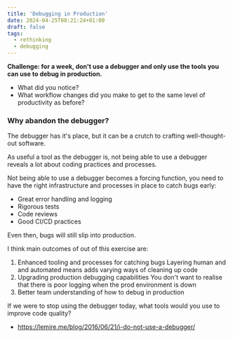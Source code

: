 ```yaml
---
title: 'Debugging in Production'
date: 2024-04-25T08:21:24+01:00
draft: false
tags:
  - rethinking
  - debugging
---
```


**Challenge: for a week, don't use a debugger and only use the tools you can use to debug in production.**

- What did you notice?
- What workflow changes did you make to get to the same level of productivity as before?

### Why abandon the debugger?

The debugger has it's place, but it can be a crutch to crafting well-thought-out software.

As useful a tool as the debugger is, not being able to use a debugger reveals a lot about coding practices and processes.

Not being able to use a debugger becomes a forcing function, you need to have the right infrastructure and processes in place to catch bugs early:

- Great error handling and logging
- Rigorous tests
- Code reviews
- Good CI/CD practices

Even then, bugs will still slip into production.

I think main outcomes of out of this exercise are:

1. Enhanced tooling and processes for catching bugs
   Layering human and and automated means adds varying ways of cleaning up code
2. Upgrading production debugging capabilities
   You don't want to realise that there is poor logging when the prod environment is down
3. Better team understanding of how to debug in production

If we were to stop using the debugger today, what tools would you use to improve code quality?

- https://lemire.me/blog/2016/06/21/i-do-not-use-a-debugger/
